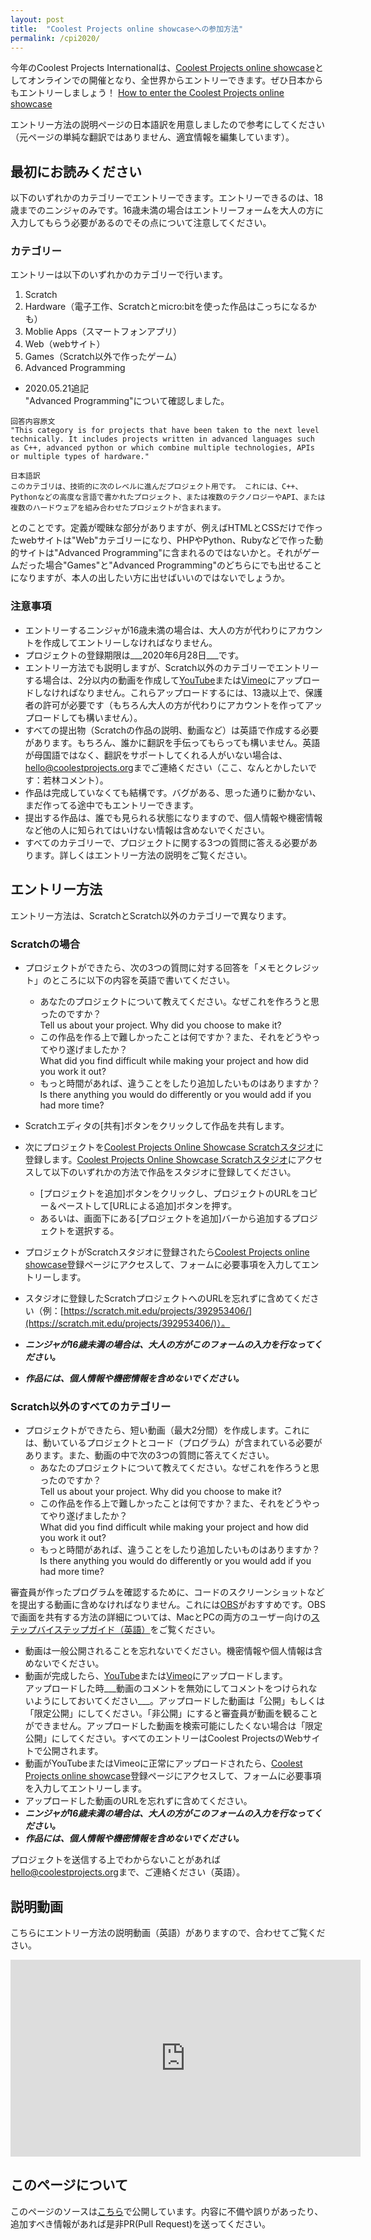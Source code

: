 ```yaml
---
layout: post
title:  "Coolest Projects online showcaseへの参加方法"
permalink: /cpi2020/
---
```

今年のCoolest Projects Internationalは、[Coolest Projects online showcase](https://coolestprojects.org/)としてオンラインでの開催となり、全世界からエントリーできます。ぜひ日本からもエントリーしましょう！
[How to enter the Coolest Projects online showcase](https://coolestprojects.org/how-to-enter-coolest-projects-online/)

エントリー方法の説明ページの日本語訳を用意しましたので参考にしてください（元ページの単純な翻訳ではありません、適宜情報を編集しています）。

## 最初にお読みください
以下のいずれかのカテゴリーでエントリーできます。エントリーできるのは、18歳までのニンジャのみです。16歳未満の場合はエントリーフォームを大人の方に入力してもらう必要があるのでその点について注意してください。

### カテゴリー
エントリーは以下のいずれかのカテゴリーで行います。

1. Scratch
1. Hardware（電子工作、Scratchとmicro:bitを使った作品はこっちになるかも）
1. Moblie Apps（スマートフォンアプリ）
1. Web（webサイト）
1. Games（Scratch以外で作ったゲーム）
1. Advanced Programming

- 2020.05.21追記  
"Advanced Programming"について確認しました。
```
回答内容原文
"This category is for projects that have been taken to the next level technically. It includes projects written in advanced languages such as C++, advanced python or which combine multiple technologies, APIs or multiple types of hardware."

日本語訳
このカテゴリは、技術的に次のレベルに進んだプロジェクト用です。 これには、C++、Pythonなどの高度な言語で書かれたプロジェクト、または複数のテクノロジーやAPI、または複数のハードウェアを組み合わせたプロジェクトが含まれます。
```
とのことです。定義が曖昧な部分がありますが、例えばHTMLとCSSだけで作ったwebサイトは"Web"カテゴリーになり、PHPやPython、Rubyなどで作った動的サイトは"Advanced Programming"に含まれるのではないかと。それがゲームだった場合"Games"と"Advanced Programming"のどちらにでも出せることになりますが、本人の出したい方に出せばいいのではないでしょうか。

### 注意事項
- エントリーするニンジャが16歳未満の場合は、大人の方が代わりにアカウントを作成してエントリーしなければなりません。
- プロジェクトの登録期限は___2020年6月28日___です。
- エントリー方法でも説明しますが、Scratch以外のカテゴリーでエントリーする場合は、2分以内の動画を作成して[YouTube](https://www.youtube.com/)または[Vimeo](https://vimeo.com/)にアップロードしなければなりません。これらアップロードするには、13歳以上で、保護者の許可が必要です（もちろん大人の方が代わりにアカウントを作ってアップロードしても構いません）。
- すべての提出物（Scratchの作品の説明、動画など）は英語で作成する必要があります。もちろん、誰かに翻訳を手伝ってもらっても構いません。英語が母国語ではなく、翻訳をサポートしてくれる人がいない場合は、[hello@coolestprojects.org](mailto:hello@coolestprojects.org)までご連絡ください（ここ、なんとかしたいです：若林コメント）。
- 作品は完成していなくても結構です。バグがある、思った通りに動かない、まだ作ってる途中でもエントリーできます。
- 提出する作品は、誰でも見られる状態になりますので、個人情報や機密情報など他の人に知られてはいけない情報は含めないでください。
- すべてのカテゴリーで、プロジェクトに関する3つの質問に答える必要があります。詳しくはエントリー方法の説明をご覧ください。

## エントリー方法
エントリー方法は、ScratchとScratch以外のカテゴリーで異なります。

### Scratchの場合
- プロジェクトができたら、次の3つの質問に対する回答を「メモとクレジット」のところに以下の内容を英語で書いてください。
	- あなたのプロジェクトについて教えてください。なぜこれを作ろうと思ったのですか？  
	Tell us about your project. Why did you choose to make it?
	- この作品を作る上で難しかったことは何ですか？また、それをどうやってやり遂げましたか？  
	What did you find difficult while making your project and how did you work it out?
	- もっと時間があれば、違うことをしたり追加したいものはありますか？  
	Is there anything you would do differently or you would add if you had more time?

- Scratchエディタの[共有]ボタンをクリックして作品を共有します。
- 次にプロジェクトを[Coolest Projects Online Showcase Scratchスタジオ](https://scratch.mit.edu/studios/26214489/)に登録します。[Coolest Projects Online Showcase Scratchスタジオ](https://scratch.mit.edu/studios/26214489/)にアクセスして以下のいずれかの方法で作品をスタジオに登録してください。
	- [プロジェクトを追加]ボタンをクリックし、プロジェクトのURLをコピー＆ペーストして[URLによる追加]ボタンを押す。
	- あるいは、画面下にある[プロジェクトを追加]バーから追加するプロジェクトを選択する。
- プロジェクトがScratchスタジオに登録されたら[Coolest Projects online showcase](http://rpf.io/cp-register)登録ページにアクセスして、フォームに必要事項を入力してエントリーします。
- スタジオに登録したScratchプロジェクトへのURLを忘れずに含めてください（例：[https://scratch.mit.edu/projects/392953406/](https://scratch.mit.edu/projects/392953406/)）。
- ___ニンジャが16歳未満の場合は、大人の方がこのフォームの入力を行なってください。___
- ___作品には、個人情報や機密情報を含めないでください。___

### Scratch以外のすべてのカテゴリー
- プロジェクトができたら、短い動画（最大2分間）を作成します。これには、動いているプロジェクトとコード（プログラム）が含まれている必要があります。また、動画の中で次の3つの質問に答えてください。
	- あなたのプロジェクトについて教えてください。なぜこれを作ろうと思ったのですか？  
	Tell us about your project. Why did you choose to make it?
	- この作品を作る上で難しかったことは何ですか？また、それをどうやってやり遂げましたか？  
	What did you find difficult while making your project and how did you work it out?
	- もっと時間があれば、違うことをしたり追加したいものはありますか？  
	Is there anything you would do differently or you would add if you had more time?

審査員が作ったプログラムを確認するために、コードのスクリーンショットなどを提出する動画に含めなければなりません。これには[OBS](https://obsproject.com/)がおすすめです。OBSで画面を共有する方法の詳細については、MacとPCの両方のユーザー向けの[ステップバイステップガイド（英語）](https://www.wikihow.com/Use-OBS-to-Record-on-PC-or-Mac)をご覧ください。

- 動画は一般公開されることを忘れないでください。機密情報や個人情報は含めないでください。
- 動画が完成したら、[YouTube](https://www.youtube.com/)または[Vimeo](https://vimeo.com/)にアップロードします。  
アップロードした時___動画のコメントを無効にしてコメントをつけられないようにしておいてください___。アップロードした動画は「公開」もしくは「限定公開」にしてください。「非公開」にすると審査員が動画を観ることができません。アップロードした動画を検索可能にしたくない場合は「限定公開」にしてください。すべてのエントリーはCoolest ProjectsのWebサイトで公開されます。
- 動画がYouTubeまたはVimeoに正常にアップロードされたら、[Coolest Projects online showcase](http://rpf.io/cp-register)登録ページにアクセスして、フォームに必要事項を入力してエントリーします。
- アップロードした動画のURLを忘れずに含めてください。
- ___ニンジャが16歳未満の場合は、大人の方がこのフォームの入力を行なってください。___
- ___作品には、個人情報や機密情報を含めないでください。___

プロジェクトを送信する上でわからないことがあれば[hello@coolestprojects.org](mailto:hello@coolestprojects.org)まで、ご連絡ください（英語）。

## 説明動画
こちらにエントリー方法の説明動画（英語）がありますので、合わせてご覧ください。

<iframe width="560" height="315" src="https://www.youtube.com/embed/rdwKB2jQE80" frameborder="0" allow="accelerometer; autoplay; encrypted-media; gyroscope; picture-in-picture" allowfullscreen></iframe>

## このページについて
このページのソースは[こちら](https://github.com/coderdojo-nara-ikoma/coderdojo-nara-ikoma.github.io/blob/master/static/coolest_projects_international_online_2020.md)で公開しています。内容に不備や誤りがあったり、追加すべき情報があれば是非PR(Pull Request)を送ってください。
